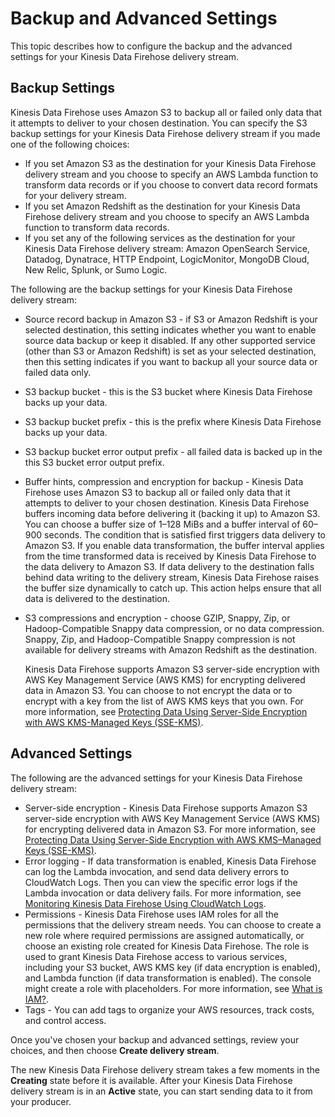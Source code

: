 # Backup and Advanced Settings<a name="create-configure"></a>

This topic describes how to configure the backup and the advanced settings for your Kinesis Data Firehose delivery stream\.

## Backup Settings<a name="create-configure-backup"></a>

Kinesis Data Firehose uses Amazon S3 to backup all or failed only data that it attempts to deliver to your chosen destination\. You can specify the S3 backup settings for your Kinesis Data Firehose delivery stream if you made one of the following choices:
+ If you set Amazon S3 as the destination for your Kinesis Data Firehose delivery stream and you choose to specify an AWS Lambda function to transform data records or if you choose to convert data record formats for your delivery stream\.
+ If you set Amazon Redshift as the destination for your Kinesis Data Firehose delivery stream and you choose to specify an AWS Lambda function to transform data records\.
+ If you set any of the following services as the destination for your Kinesis Data Firehose delivery stream: Amazon OpenSearch Service, Datadog, Dynatrace, HTTP Endpoint, LogicMonitor, MongoDB Cloud, New Relic, Splunk, or Sumo Logic\.

The following are the backup settings for your Kinesis Data Firehose delivery stream:
+ Source record backup in Amazon S3 \- if S3 or Amazon Redshift is your selected destination, this setting indicates whether you want to enable source data backup or keep it disabled\. If any other supported service \(other than S3 or Amazon Redshift\) is set as your selected destination, then this setting indicates if you want to backup all your source data or failed data only\.
+ S3 backup bucket \- this is the S3 bucket where Kinesis Data Firehose backs up your data\.
+ S3 backup bucket prefix \- this is the prefix where Kinesis Data Firehose backs up your data\.
+ S3 backup bucket error output prefix \- all failed data is backed up in the this S3 bucket error output prefix\.
+ Buffer hints, compression and encryption for backup \- Kinesis Data Firehose uses Amazon S3 to backup all or failed only data that it attempts to deliver to your chosen destination\. Kinesis Data Firehose buffers incoming data before delivering it \(backing it up\) to Amazon S3\. You can choose a buffer size of 1–128 MiBs and a buffer interval of 60–900 seconds\. The condition that is satisfied first triggers data delivery to Amazon S3\. If you enable data transformation, the buffer interval applies from the time transformed data is received by Kinesis Data Firehose to the data delivery to Amazon S3\. If data delivery to the destination falls behind data writing to the delivery stream, Kinesis Data Firehose raises the buffer size dynamically to catch up\. This action helps ensure that all data is delivered to the destination\. 
+ S3 compressions and encryption \- choose GZIP, Snappy, Zip, or Hadoop\-Compatible Snappy data compression, or no data compression\. Snappy, Zip, and Hadoop\-Compatible Snappy compression is not available for delivery streams with Amazon Redshift as the destination\. 

  Kinesis Data Firehose supports Amazon S3 server\-side encryption with AWS Key Management Service \(AWS KMS\) for encrypting delivered data in Amazon S3\. You can choose to not encrypt the data or to encrypt with a key from the list of AWS KMS keys that you own\. For more information, see [Protecting Data Using Server\-Side Encryption with AWS KMS\-Managed Keys \(SSE\-KMS\)](https://docs.aws.amazon.com/AmazonS3/latest/userguide/UsingKMSEncryption.html)\. 

## Advanced Settings<a name="create-configure-advanced"></a>

The following are the advanced settings for your Kinesis Data Firehose delivery stream:
+ Server\-side encryption \- Kinesis Data Firehose supports Amazon S3 server\-side encryption with AWS Key Management Service \(AWS KMS\) for encrypting delivered data in Amazon S3\. For more information, see [Protecting Data Using Server\-Side Encryption with AWS KMS–Managed Keys \(SSE\-KMS\)](https://docs.aws.amazon.com/AmazonS3/latest/userguide/UsingKMSEncryption.html)\.
+ Error logging \- If data transformation is enabled, Kinesis Data Firehose can log the Lambda invocation, and send data delivery errors to CloudWatch Logs\. Then you can view the specific error logs if the Lambda invocation or data delivery fails\. For more information, see [Monitoring Kinesis Data Firehose Using CloudWatch Logs](https://docs.aws.amazon.com/firehose/latest/dev/monitoring-with-cloudwatch-logs.html)\.
+ Permissions \- Kinesis Data Firehose uses IAM roles for all the permissions that the delivery stream needs\. You can choose to create a new role where required permissions are assigned automatically, or choose an existing role created for Kinesis Data Firehose\. The role is used to grant Kinesis Data Firehose access to various services, including your S3 bucket, AWS KMS key \(if data encryption is enabled\), and Lambda function \(if data transformation is enabled\)\. The console might create a role with placeholders\. For more information, see [What is IAM?](https://docs.aws.amazon.com/IAM/latest/UserGuide/introduction.html)\.
+ Tags \- You can add tags to organize your AWS resources, track costs, and control access\.

Once you've chosen your backup and advanced settings, review your choices, and then choose **Create delivery stream**\.

The new Kinesis Data Firehose delivery stream takes a few moments in the **Creating** state before it is available\. After your Kinesis Data Firehose delivery stream is in an **Active** state, you can start sending data to it from your producer\.